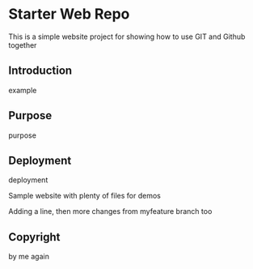 # Starter Web Repo

This is a simple website project for showing how
to use GIT and Github together

## Introduction

example

## Purpose

purpose

## Deployment

deployment

Sample website with plenty of files for demos

Adding a line, then more changes from myfeature branch too

## Copyright
by me
again
